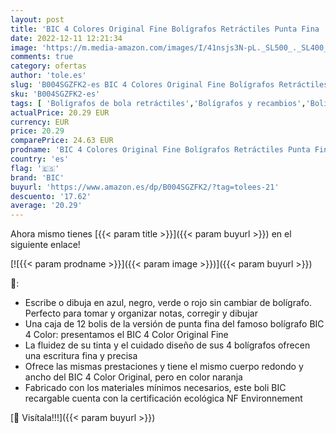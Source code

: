 ```yaml
---
layout: post
title: 'BIC 4 Colores Original Fine Bolígrafos Retráctiles Punta Fina  0 8 mm  - Caja de 12 bolígrafos  Color naranja'
date: 2022-12-11 12:21:34
image: 'https://m.media-amazon.com/images/I/41nsjs3N-pL._SL500_._SL400_.jpg'
comments: true
category: ofertas
author: 'tole.es'
slug: 'B004SGZFK2-es BIC 4 Colores Original Fine Bolígrafos Retráctiles Punta...'
sku: 'B004SGZFK2-es'
tags: [ 'Bolígrafos de bola retráctiles','Bolígrafos y recambios','Bolígrafos, lápices y útiles de escritura','Oficina y papelería','bic','bolígrafos','🇪🇸', ]
actualPrice: 20.29 EUR
currency: EUR
price: 20.29
comparePrice: 24.63 EUR
prodname: 'BIC 4 Colores Original Fine Bolígrafos Retráctiles Punta Fina  0 8 mm  - Caja de 12 bolígrafos  Color naranja'
country: 'es'
flag: '🇪🇸'
brand: 'BIC'
buyurl: 'https://www.amazon.es/dp/B004SGZFK2/?tag=tolees-21'
descuento: '17.62'
average: '20.29'
---
```


Ahora mismo tienes [{{< param title >}}]({{< param buyurl >}}) en el siguiente enlace!

[![{{< param prodname >}}]({{< param image >}})]({{< param buyurl >}})

🔎:

- Escribe o dibuja en azul, negro, verde o rojo sin cambiar de bolígrafo. Perfecto para tomar y organizar notas, corregir y dibujar
- Una caja de 12 bolis de la versión de punta fina del famoso bolígrafo BIC 4 Color: presentamos el BIC 4 Color Original Fine
- La fluidez de su tinta y el cuidado diseño de sus 4 bolígrafos ofrecen una escritura fina y precisa
- Ofrece las mismas prestaciones y tiene el mismo cuerpo redondo y ancho del BIC 4 Color Original, pero en color naranja
- Fabricado con los materiales mínimos necesarios, este boli BIC recargable cuenta con la certificación ecológica NF Environnement

[🛒 Visítala!!!]({{< param buyurl >}})
